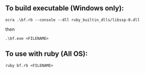 ## To build executable (Windows only):

`ocra .\bf.rb --console --dll ruby_builtin_dlls/libssp-0.dll`

then

`.\bf.exe <FILENAME>`

## To use with ruby (All OS):

`ruby bf.rb <FILENAME>`
